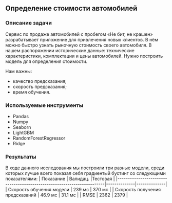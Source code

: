 ## Определение стоимости автомобилей
### Описание задачи
Сервис по продаже автомобилей с пробегом «Не бит, не крашен» разрабатывает приложение для привлечения новых клиентов. В нём можно быстро узнать рыночную стоимость своего автомобиля. В нашем распоряжении исторические данные: технические характеристики, комплектации и цены автомобилей. Нужно построить модель для определения стоимости.

Нам важны:

- качество предсказания;
- скорость предсказания;
- время обучения.

### Используемые инструменты
- Pandas
- Numpy
- Seaborn
- LightGBM
- RandomForestRegressor
- Ridge

### Результаты
В ходе данного исследования мы построили три разные модели, среди которых лучше всего показал себя градиентый бустинг со следующими показателями:
| Показание                                                              | Валидац.     |Тестовая      |
|------------------------------------------------------------------------|--------------|--------------|
| Скорость обучения модели                                               | 239 мс       | 370 мс       |
| Скорость получения предсказаний                                        | 46.9 мс      | 31.1 мс      |
| RMSE                                                                   | 2362         | 2379         |
